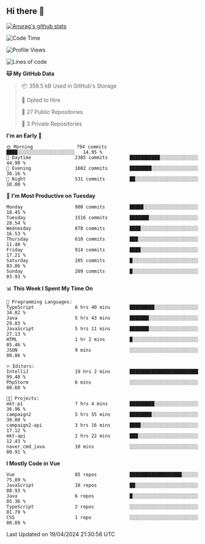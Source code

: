 ## Hi there 👋

[![Anurag's github stats](https://github-readme-stats.vercel.app/api?username=Songwonseok)](https://github.com/anuraghazra/github-readme-stats)



<!--START_SECTION:waka-->
![Code Time](http://img.shields.io/badge/Code%20Time-2%2C813%20hrs%2058%20mins-blue)

![Profile Views](http://img.shields.io/badge/Profile%20Views-0-blue)

![Lines of code](https://img.shields.io/badge/From%20Hello%20World%20I%27ve%20Written-34.8%20million%20lines%20of%20code-blue)

**🐱 My GitHub Data** 

> 📦 358.5 kB Used in GitHub's Storage 
 > 
> 💼 Opted to Hire
 > 
> 📜 27 Public Repositories 
 > 
> 🔑 3 Private Repositories 
 > 
**I'm an Early 🐤** 

```text
🌞 Morning                794 commits         ████░░░░░░░░░░░░░░░░░░░░░   14.95 % 
🌆 Daytime                2385 commits        ███████████░░░░░░░░░░░░░░   44.90 % 
🌃 Evening                1602 commits        ████████░░░░░░░░░░░░░░░░░   30.16 % 
🌙 Night                  531 commits         ██░░░░░░░░░░░░░░░░░░░░░░░   10.00 % 
```
📅 **I'm Most Productive on Tuesday** 

```text
Monday                   980 commits         █████░░░░░░░░░░░░░░░░░░░░   18.45 % 
Tuesday                  1516 commits        ███████░░░░░░░░░░░░░░░░░░   28.54 % 
Wednesday                878 commits         ████░░░░░░░░░░░░░░░░░░░░░   16.53 % 
Thursday                 610 commits         ███░░░░░░░░░░░░░░░░░░░░░░   11.48 % 
Friday                   914 commits         ████░░░░░░░░░░░░░░░░░░░░░   17.21 % 
Saturday                 205 commits         █░░░░░░░░░░░░░░░░░░░░░░░░   03.86 % 
Sunday                   209 commits         █░░░░░░░░░░░░░░░░░░░░░░░░   03.93 % 
```


📊 **This Week I Spent My Time On** 

```text
💬 Programming Languages: 
TypeScript               6 hrs 40 mins       █████████░░░░░░░░░░░░░░░░   34.82 % 
Java                     5 hrs 43 mins       ███████░░░░░░░░░░░░░░░░░░   29.83 % 
JavaScript               5 hrs 11 mins       ███████░░░░░░░░░░░░░░░░░░   27.13 % 
HTML                     1 hr 2 mins         █░░░░░░░░░░░░░░░░░░░░░░░░   05.46 % 
JSON                     9 mins              ░░░░░░░░░░░░░░░░░░░░░░░░░   00.86 % 

🔥 Editors: 
IntelliJ                 19 hrs 2 mins       █████████████████████████   99.40 % 
PhpStorm                 6 mins              ░░░░░░░░░░░░░░░░░░░░░░░░░   00.60 % 

🐱‍💻 Projects: 
mkt-p1                   7 hrs 4 mins        █████████░░░░░░░░░░░░░░░░   36.96 % 
campaign2                5 hrs 55 mins       ████████░░░░░░░░░░░░░░░░░   30.88 % 
campaign2-api            3 hrs 16 mins       ████░░░░░░░░░░░░░░░░░░░░░   17.12 % 
mkt-api                  2 hrs 22 mins       ███░░░░░░░░░░░░░░░░░░░░░░   12.43 % 
naver_cmd_java           10 mins             ░░░░░░░░░░░░░░░░░░░░░░░░░   00.91 % 
```

**I Mostly Code in Vue** 

```text
Vue                      85 repos            ███████████████████░░░░░░   75.89 % 
JavaScript               10 repos            ██░░░░░░░░░░░░░░░░░░░░░░░   08.93 % 
Java                     6 repos             █░░░░░░░░░░░░░░░░░░░░░░░░   05.36 % 
TypeScript               2 repos             ░░░░░░░░░░░░░░░░░░░░░░░░░   01.79 % 
CSS                      1 repo              ░░░░░░░░░░░░░░░░░░░░░░░░░   00.89 % 
```




 Last Updated on 19/04/2024 21:30:56 UTC
<!--END_SECTION:waka-->
